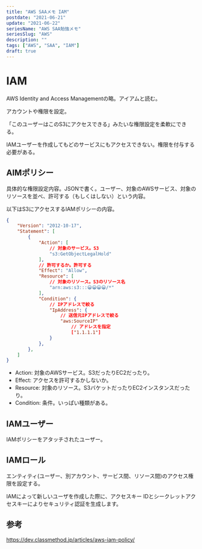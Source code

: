 ```yaml
---
title: "AWS SAAメモ IAM"
postdate: "2021-06-21"
update: "2021-06-22"
seriesName: "AWS SAA勉強メモ"
seriesSlug: "AWS"
description: ""
tags: ["AWS", "SAA", "IAM"]
draft: true
---
```


# IAM

AWS Identity and Access Managementの略。アイアムと読む。

アカウントや権限を設定。

「このユーザーはこのS3にアクセスできる」みたいな権限設定を柔軟にできる。

IAMユーザーを作成してもどのサービスにもアクセスできない。権限を付与する必要がある。

## AIMポリシー

具体的な権限設定内容。JSONで書く。ユーザー、対象のAWSサービス、対象のリソースを並べ、許可する（もしくはしない）という内容。

以下はS3にアクセスするIAMポリシーの内容。

```json
{
	"Version": "2012-10-17",
	"Statement": [
		{
			"Action": [
				// 対象のサービス。S3
				"s3:GetObjectLegalHold"
			],
			// 許可するか。許可する
			"Effect": "Allow",
			"Resource": [
				// 対象のリソース。S3のリソース名
				"arn:aws:s3:::😀😀😀😀/*"
			],
			"Condition": {
				// IPアドレスで絞る
				"IpAddress": {
					// 送信元IPアドレスで絞る
					"aws:SourceIP"
						// アドレスを指定
						["1.1.1.1"]
				}
			},
		},
	]
}
```

- Action: 対象のAWSサービス。S3だったりEC2だったり。
- Effect: アクセスを許可するかしないか。
- Resource: 対象のリソース。S3バケットだったりEC2インスタンスだったり。
- Condition: 条件。いっぱい種類がある。

## IAMユーザー

IAMポリシーをアタッチされたユーザー。

## IAMロール

エンティティ(ユーザー、別アカウント、サービス間、リソース間)のアクセス権限を設定する。



IAMによって新しいユーザを作成した際に、アクセスキー IDとシークレットアクセスキーによりセキュリティ認証を生成します。

## 参考

https://dev.classmethod.jp/articles/aws-iam-policy/
